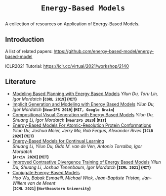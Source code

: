 # <p align=center>`Energy-Based Models`</p>

A collection of resources on Application of Energy-Based Models.

## Introduction

A list of related papers: https://github.com/energy-based-model/energy-based-model

ICLR2021 Tutorial: https://iclr.cc/virtual/2021/workshop/2140

## Literature


- [Modeling Based Planning with Energy Based Models](https://arxiv.org/pdf/1909.06878.pdf)
  *Yilun Du, Toru Lin, Igor Mordatch*
  **[`CORL 2019`] (`MIT`)**
- [Implicit Generation and Modeling with Energy Based Models](https://arxiv.org/pdf/1903.08689.pdf)
  *Yilun Du, Igor Mordatch*
  **[`NeurIPS 2019`] (`MIT, Google Brain`)**
- [Compositional Visual Generation with Energy Based Models](https://arxiv.org/pdf/2004.06030.pdf)
  *Yilun Du, Shuang Li, Igor Mordatch*
  **[`NeurIPS 2020`] (`MIT`)**
- [Energy-Based Models For Atomic-Resolution Protein Conformations](https://arxiv.org/pdf/2004.13167.pdf)
  *Yilun Du, Joshua Meier, Jerry Ma, Rob Fergus, Alexander Rives*
  **[`ICLR 2020`] (`MIT`)**
- [Energy-Based Models for Continual Learning](https://arxiv.org/pdf/2011.12216.pdf)  
  *Shuang Li, Yilun Du, Gido M. van de Ven, Antonio Torralba, Igor Mordatch*  
  **[`Arxiv 2020`] (`MIT`)**
- [Improved Contrastive Divergence Training of Energy Based Models](https://arxiv.org/pdf/2012.01316.pdf)
  *Yilun Du, Shuang Li, Joshua Tenenbaum, Igor Mordatch*
  **[`ICML 2021`] (`MIT`)**
- [Conjugate Energy-Based Models](https://arxiv.org/pdf/2106.13798.pdf)  
  *Hao Wu, Babak Esmaeili, Michael Wick, Jean-Baptiste Tristan, Jan-Willem van de Meent*  
  **[`ICML 2021`] (`Northeastern University`)**









